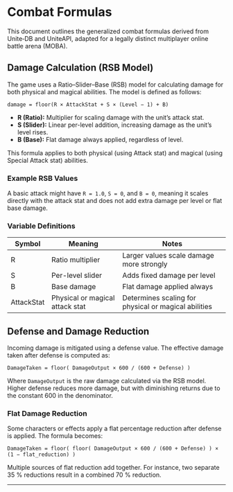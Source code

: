 # Combat Formulas

This document outlines the generalized combat formulas derived from Unite‑DB and UniteAPI, adapted for a legally distinct multiplayer online battle arena (MOBA).

## Damage Calculation (RSB Model)

The game uses a Ratio–Slider–Base (RSB) model for calculating damage for both physical and magical abilities. The model is defined as follows:

`damage = floor(R × AttackStat + S × (Level − 1) + B)`

- **R (Ratio):** Multiplier for scaling damage with the unit’s attack stat.
- **S (Slider):** Linear per-level addition, increasing damage as the unit’s level rises.
- **B (Base):** Flat damage always applied, regardless of level.

This formula applies to both physical (using Attack stat) and magical (using Special Attack stat) abilities.

### Example RSB Values

A basic attack might have `R = 1.0`, `S = 0`, and `B = 0`, meaning it scales directly with the attack stat and does not add extra damage per level or flat base damage.

### Variable Definitions

| Symbol | Meaning                    | Notes                           |
|-------|---------------------------|--------------------------------|
| R     | Ratio multiplier          | Larger values scale damage more strongly |
| S     | Per-level slider          | Adds fixed damage per level       |
| B     | Base damage               | Flat damage applied always       |
| AttackStat | Physical or magical attack stat | Determines scaling for physical or magical abilities |

## Defense and Damage Reduction

Incoming damage is mitigated using a defense value. The effective damage taken after defense is computed as:

`DamageTaken = floor( DamageOutput × 600 / (600 + Defense) )`

Where `DamageOutput` is the raw damage calculated via the RSB model. Higher defense reduces more damage, but with diminishing returns due to the constant 600 in the denominator.

### Flat Damage Reduction

Some characters or effects apply a flat percentage reduction after defense is applied. The formula becomes:

`DamageTaken = floor( floor( DamageOutput × 600 / (600 + Defense) ) × (1 − flat_reduction) )`

Multiple sources of flat reduction add together. For instance, two separate 35 % reductions result in a combined 70 % reduction.

---
